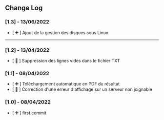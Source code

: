 ## Change Log

### [1.3] - 13/06/2022

- [ **➕** ] Ajout de la gestion des disques sous Linux

---

### [1.2] - 13/04/2022

- [ **🔧** ] Suppression des lignes vides dans le fichier TXT

### [1.1] - 08/04/2022

- [ **➕** ] Téléchargement automatique en PDF du résultat
- [ **🔧** ] Correction d'une erreur d'affichage sur un serveur non joignable

### [1.0] - 08/04/2022

- [ **➕** ] first commit
